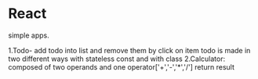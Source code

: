 # React
simple apps.

1.Todo- add todo into list and remove them by click on item
  todo is made in two different ways with stateless const and with class
2.Calculator:  composed of two operands and one operator['+','-','*','/'] return result
